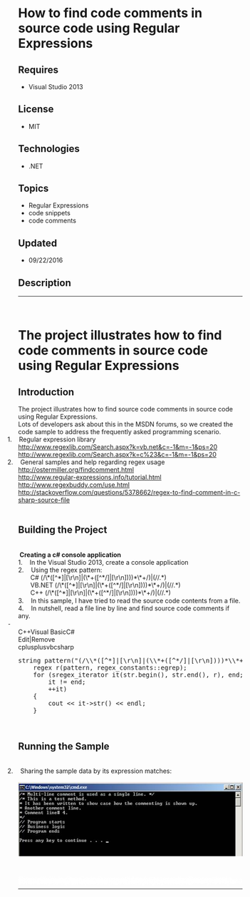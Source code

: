 # How to find code comments in source code using Regular Expressions
## Requires
- Visual Studio 2013
## License
- MIT
## Technologies
- .NET
## Topics
- Regular Expressions
- code snippets
- code comments
## Updated
- 09/22/2016
## Description

<hr>
<div><a href="http://blogs.msdn.com/b/onecode"><img src=":-onecodesampletopbanner1" alt=""></a><strong>&nbsp;</strong><em>&nbsp;</em></div>
<h1>The project illustrates how <span class="info-text">to find code comments in source code using Regular Expressions
</span></h1>
<h2>Introduction</h2>
<div class="MsoNormal">The project illustrates how <span class="info-text">to find source code comments in source code using Regular Expressions.</span></div>
<div class="MsoNormal">Lots of developers ask about this in the MSDN forums, so we created the code sample to address the frequently asked programming scenario.</div>
<div class="MsoListParagraphCxSpFirst" style="text-indent:-.25in"><span><span>1.<span style="font:7.0pt &quot;Times New Roman&quot;">&nbsp;&nbsp;&nbsp;&nbsp;&nbsp;&nbsp;
</span></span></span>Regular expression library</div>
<div class="MsoListParagraphCxSpMiddle"><a href="http://www.regexlib.com/Search.aspx?k=vb.net&c=-1&m=-1&ps=20">http://www.regexlib.com/Search.aspx?k=vb.net&amp;c=-1&amp;m=-1&amp;ps=20</a></div>
<div class="MsoListParagraphCxSpMiddle"><a href="http://www.regexlib.com/Search.aspx?k=c%23&c=-1&m=-1&ps=20">http://www.regexlib.com/Search.aspx?k=c%23&amp;c=-1&amp;m=-1&amp;ps=20</a></div>
<div class="MsoListParagraphCxSpMiddle" style="text-indent:-.25in"><span><span>2.<span style="font:7.0pt &quot;Times New Roman&quot;">&nbsp;&nbsp;&nbsp;&nbsp;&nbsp;&nbsp;
</span></span></span>General samples and help regarding regex usage</div>
<div class="MsoListParagraphCxSpMiddle"><a href="http://ostermiller.org/findcomment.html">http://ostermiller.org/findcomment.html</a></div>
<div class="MsoListParagraphCxSpMiddle"><a href="http://www.regular-expressions.info/tutorial.html">http://www.regular-expressions.info/tutorial.html</a></div>
<div class="MsoListParagraphCxSpMiddle"><a href="http://www.regexbuddy.com/use.html">http://www.regexbuddy.com/use.html</a></div>
<div class="MsoListParagraphCxSpMiddle"><a href="http://stackoverflow.com/questions/5378662/regex-to-find-comment-in-c-sharp-source-file">http://stackoverflow.com/questions/5378662/regex-to-find-comment-in-c-sharp-source-file</a></div>
<div class="MsoListParagraphCxSpLast">&nbsp;</div>
<h2>Building the Project</h2>
<div class="MsoNormal">&nbsp;</div>
<div class="MsoNormal"><strong><span>&nbsp;</span>Creating a c# console application
</strong></div>
<div class="MsoListParagraphCxSpFirst"><span><span>1.<span style="font:7.0pt &quot;Times New Roman&quot;">&nbsp;&nbsp;&nbsp;&nbsp;&nbsp;&nbsp;
</span></span></span>In the Visual Studio 2013, create a console application</div>
<div class="MsoListParagraphCxSpMiddle"><span><span>2.<span style="font:7.0pt &quot;Times New Roman&quot;">&nbsp;&nbsp;&nbsp;&nbsp;&nbsp;&nbsp;
</span></span></span>Using the regex pattern:</div>
<div class="MsoListParagraphCxSpMiddle">&nbsp;&nbsp;&nbsp;&nbsp;&nbsp;&nbsp; C# (/\*([^*]<span class="GramE">|[</span>\r\n]|(\*&#43;([^*/]|[\r\n])))*\*&#43;/)|(//.*)</div>
<div class="MsoListParagraphCxSpMiddle">&nbsp;&nbsp;&nbsp;&nbsp;&nbsp;&nbsp; VB.NET (/\*([^*]<span class="GramE">|[</span>\r\n]|(\*&#43;([^*/]|[\r\n])))*\*&#43;/)|(//.*)</div>
<div class="MsoListParagraphCxSpMiddle">&nbsp;&nbsp;&nbsp;&nbsp;&nbsp;&nbsp; C&#43;&#43; (/\*([^*]<span class="GramE">|[</span>\r\n]|(\*&#43;([^*/]|[\r\n])))*\*&#43;/)|(//.*)<span style="font-size:10.0pt; line-height:115%; font-family:&quot;Courier New&quot;">
</span></div>
<div class="MsoListParagraphCxSpMiddle"><span><span>3.<span style="font:7.0pt &quot;Times New Roman&quot;">&nbsp;&nbsp;&nbsp;&nbsp;&nbsp;&nbsp;
</span></span></span>In this sample, I have tried to read the source code contents from a file.</div>
<div class="MsoListParagraphCxSpLast"><span><span>4.<span style="font:7.0pt &quot;Times New Roman&quot;">&nbsp;&nbsp;&nbsp;&nbsp;&nbsp;&nbsp;
</span></span></span>In nutshell, read a file line by line and find source code comments if any.</div>
<div class="MsoListParagraph" style="text-align:justify; text-indent:-.25in"><span style="font-size:10.0pt; line-height:115%; font-family:&quot;Courier New&quot;; color:black"><span>-<span style="font:7.0pt &quot;Times New Roman&quot;">&nbsp;&nbsp;&nbsp;
</span></span></span></div>
<div class="MsoNormal">
<div class="scriptcode">
<div class="pluginEditHolder" pluginCommand="mceScriptCode">
<div class="title"><span>C&#43;&#43;</span><span>Visual Basic</span><span>C#</span></div>
<div class="pluginLinkHolder"><span class="pluginEditHolderLink">Edit</span>|<span class="pluginRemoveHolderLink">Remove</span></div>
<span class="hidden">cplusplus</span><span class="hidden">vb</span><span class="hidden">csharp</span>



<div class="preview">
<pre class="cplusplus"><span class="cpp__datatype">string</span>&nbsp;pattern(<span class="cpp__string">&quot;(/\\*([^*]|[\r\n]|(\\*&#43;([^*/]|[\r\n])))*\\*&#43;/)|(//.*)&quot;</span>);&nbsp;
&nbsp;&nbsp;&nbsp;&nbsp;regex&nbsp;r(pattern,&nbsp;regex_constants::egrep);&nbsp;
&nbsp;&nbsp;&nbsp;&nbsp;<span class="cpp__keyword">for</span>&nbsp;(sregex_iterator&nbsp;it(str.begin(),&nbsp;str.end(),&nbsp;r),&nbsp;end;&nbsp;
&nbsp;&nbsp;&nbsp;&nbsp;&nbsp;&nbsp;&nbsp;&nbsp;it&nbsp;!=&nbsp;end;&nbsp;
&nbsp;&nbsp;&nbsp;&nbsp;&nbsp;&nbsp;&nbsp;&nbsp;&#43;&#43;it)&nbsp;
&nbsp;&nbsp;&nbsp;&nbsp;{&nbsp;
&nbsp;&nbsp;&nbsp;&nbsp;&nbsp;&nbsp;&nbsp;&nbsp;cout&nbsp;&lt;&lt;&nbsp;it-&gt;str()&nbsp;&lt;&lt;&nbsp;endl;&nbsp;
&nbsp;&nbsp;&nbsp;&nbsp;}</pre>
</div>
</div>
</div>
<div class="endscriptcode">&nbsp;</div>
</div>
<h2>Running the Sample</h2>
<div class="MsoNormal"><span><span>&nbsp;</span></span>&nbsp;</div>
<div class="MsoListParagraphCxSpFirst" style="margin-left:.75in"></div>
<div class="MsoListParagraphCxSpMiddle" style="text-indent:-.25in"><span><span>2.<span style="font:7.0pt &quot;Times New Roman&quot;">&nbsp;&nbsp;&nbsp;&nbsp;&nbsp;&nbsp;
</span></span></span>Sharing the sample data by its expression matches:</div>
<div class="MsoListParagraphCxSpMiddle">&nbsp;</div>
<div class="MsoListParagraphCxSpMiddle"><span><img src="154509-image.png" alt="" width="576" height="166" align="middle">
</span></div>
<div class="MsoListParagraphCxSpMiddle">&nbsp;</div>
<div class="MsoListParagraphCxSpLast">&nbsp;</div>
<div class="MsoNormal"></div>
<div class="MsoNormal">&nbsp;</div>
<div style="line-height:0.6pt; color:white">Microsoft All-In-One Code Framework is a free, centralized code sample library driven by developers' real-world pains and needs. The goal is to provide customer-driven code samples for all Microsoft development technologies,
 and reduce developers' efforts in solving typical programming tasks. Our team listens to developers&rsquo; pains in the MSDN forums, social media and various DEV communities. We write code samples based on developers&rsquo; frequently asked programming tasks,
 and allow developers to download them with a short sample publishing cycle. Additionally, we offer a free code sample request service. It is a proactive way for our developer community to obtain code samples directly from Microsoft.</div>
<hr>
<div><a href="http://go.microsoft.com/?linkid=9759640" style="margin-top:3px"><img src="-onecodelogo" alt="">
</a></div>
